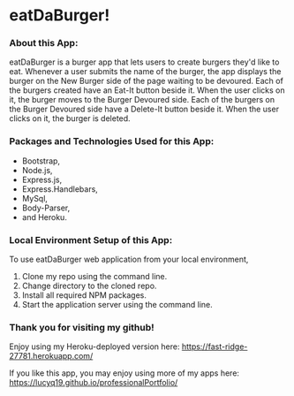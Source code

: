 # eatDaBurger!

### About this App:

eatDaBurger is a burger app that lets users to create burgers they'd like to eat.  Whenever a user submits the name of the burger, the app displays the burger on the New Burger side of the page waiting to be devoured.  Each of the burgers created have an Eat-It button beside it.  When the user clicks on it, the burger moves to the Burger Devoured side.  Each of the burgers on the Burger Devoured side have a Delete-It button beside it.  When the user clicks on it, the burger is deleted.

### Packages and Technologies Used for this App:

* Bootstrap,
* Node.js,
* Express.js, 
* Express.Handlebars,
* MySql,
* Body-Parser,
* and Heroku.

### Local Environment Setup of this App:

To use eatDaBurger web application from your local environment,

1. Clone my repo using the command line.
2. Change directory to the cloned repo.
3. Install all required NPM packages.
4. Start the application server using the command line.

### Thank you for visiting my github! 

Enjoy using my Heroku-deployed version here: https://fast-ridge-27781.herokuapp.com/

If you like this app, you may enjoy using more of my apps here: https://lucyq19.github.io/professionalPortfolio/